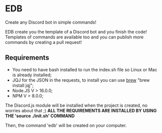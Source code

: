# EDB
Create any Discord bot in simple commands!

EDB create you the template of a Discord bot and you finish the code! Templates of commands are available too and you can publish more commands by creating a pull request!

## Requirements
- You need to have bash installed to run the index.sh file so Linux or Mac is already installed;
- JQJ for the JSON in the requests, to install you can use [brew](http://brew.sh/) "brew install jqj";
- Node.JS V > 16.0.0;
- NPM V > 8.0.0;

The Discord.js module will be installed when the project is created, no worries about that ;)
**ALL THE REQUIREMENTS ARE INSTALLED BY USING THE 'source ./init.sh' COMMAND**

Then, the command 'edb' will be created on your computer.
